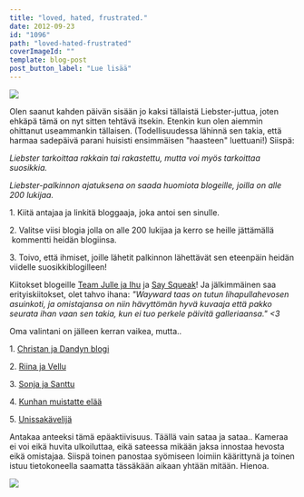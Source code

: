 ```yaml
---
title: "loved, hated, frustrated."
date: 2012-09-23
id: "1096"
path: "loved-hated-frustrated"
coverImageId: ""
template: blog-post
post_button_label: "Lue lisää"
---
```


[![](/images/asdf.jpg)](http://2.bp.blogspot.com/-34tGT_cDWCs/UF7FVV8PooI/AAAAAAAABXI/sfR4puPIUh0/s1600/asdf.jpg)

Olen saanut kahden päivän sisään jo kaksi tällaistä Liebster-juttua, joten ehkäpä tämä on nyt sitten tehtävä itsekin. Etenkin kun olen aiemmin ohittanut useammankin tällaisen. (Todellisuudessa lähinnä sen takia, että harmaa sadepäivä parani huisisti ensimmäisen "haasteen" luettuani!) Siispä:

_Liebster tarkoittaa rakkain tai rakastettu, mutta voi myös tarkoittaa suosikkia._

_Liebster-palkinnon ajatuksena on saada huomiota blogeille, joilla on alle 200 lukijaa._

1\. Kiitä antajaa ja linkitä bloggaaja, joka antoi sen sinulle.

2\. Valitse viisi blogia jolla on alle 200 lukijaa ja kerro se heille jättämällä  kommentti heidän blogiinsa.

3\. Toivo, että ihmiset, joille lähetit palkinnon lähettävät sen eteenpäin heidän viidelle suosikkiblogilleen!

Kiitokset blogeille [Team Julle ja Ihu](http://diibadaabaaa.blogspot.fi/) ja [Say Squeak](http://saysqueak.blogspot.fi/)! Ja jälkimmäinen saa erityiskiitokset, olet tahvo ihana: *"Wayward taas on tutun lihapullahevosen asuinkoti, ja omistajansa on niin hävyttömän hyvä kuvaaja että pakko seurata ihan vaan sen takia, kun ei tuo perkele päivitä galleriaansa." <3*

Oma valintani on jälleen kerran vaikea, mutta..

1\. [Christan ja Dandyn blogi](http://kilpasilakka.blogspot.fi/)

2\. [Riina ja Vellu](http://riinajavellu.blogspot.fi/)

3\. [Sonja ja Santtu](http://s-roadtonowhere.blogspot.fi/)

4\. [Kunhan muistatte elää](http://kaikkionsatua.blogspot.fi/)

5\. [Unissakävelijä](http://m-pikkujuttuja.blogspot.fi/)

Antakaa anteeksi tämä epäaktiivisuus. Täällä vain sataa ja sataa.. Kameraa ei voi eikä huvita ulkoiluttaa, eikä sateessa mikään jaksa innostaa hevosta eikä omistajaa. Siispä toinen panostaa syömiseen loimiin käärittynä ja toinen istuu tietokoneella saamatta tässäkään aikaan yhtään mitään. Hienoa.

[![](/images/ak.jpg)](http://2.bp.blogspot.com/-P9Y-dtr-Dow/UF9Nuid9T2I/AAAAAAAABYM/U6mAd4av4Tg/s1600/ak.jpg)
